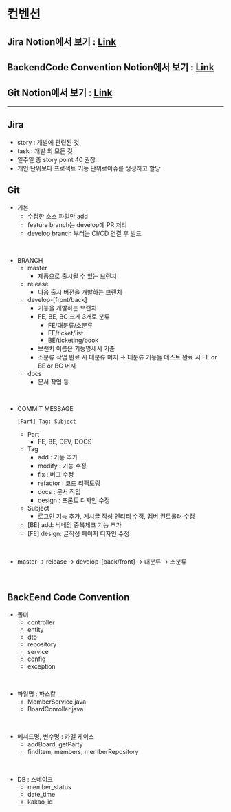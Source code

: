# 컨벤션
## Jira Notion에서 보기 : [Link](https://gusty-snowflake-455.notion.site/Jira-07aace93dbda4964930a3baacf3cec29)
## BackendCode Convention Notion에서 보기 : [Link](https://gusty-snowflake-455.notion.site/Backend-Code-Convention-b086d59074564ad98df040adf19130f1)
## Git Notion에서 보기 : [Link](https://gusty-snowflake-455.notion.site/Git-4473cece7e5241579fb0a3806e46233f)
---

## Jira
- story : 개발에 관련된 것
- task : 개발 외 모든 것
- 일주일 총 story point 40 권장
- 개인 단위보다 프로젝트 기능 단위로이슈를 생성하고 할당

## Git
- 기본
    - 수정한 소스 파일만 add
    - feature branch는 develop에 PR 처리
    - develop branch 부터는 CI/CD 연결 후 빌드
<br>

- BRANCH
    - master
        - 제품으로 출시될 수 있는 브랜치
    - release
        - 다음 출시 버전을 개발하는 브랜치
    - develop-[front/back]
        - 기능을 개발하는 브랜치
        - FE, BE, BC 크게 3개로 분류
            - FE/대분류/소분류
            - FE/ticket/list
            - BE/ticketing/book
        - 브랜치 이름은 기능명세서 기준
        - 소분류 작업 완료 시 대분류 머지 → 대분류 기능들 테스트 완료 시 FE or BE or BC 머지
    - docs
        - 문서 작업 등
<br>

- COMMIT MESSAGE
    ```
    [Part] Tag: Subject
    ```
    - Part
        - FE, BE, DEV, DOCS
    - Tag
        - add : 기능 추가
        - modify : 기능 수정
        - fix : 버그 수정
        - refactor : 코드 리팩토링
        - docs : 문서 작업
        - design : 프론트 디자인 수정
    - Subject
        - 로그인 기능 추가, 게시글 작성 엔티티 수정, 멤버 컨트롤러 수정
    - [BE] add: 닉네임 중복체크 기능 추가
    - [FE] design: 글작성 페이지 디자인 수정
<br>
    
- master → release → develop-[back/front] → 대분류 → 소분류
<br>

## BackEend Code Convention
- 폴더
  - controller
  - entity
  - dto
  - repository
  - service
  - config
  - exception
<br>

- 파일명 : 파스칼
  - MemberService.java
  - BoardConroller.java
<br>

- 메서드명, 변수명 : 카멜 케이스
  - addBoard, getParty
  - findItem, members, memberRepository
<br>

- DB : 스네이크
  - member_status
  - date_time
  - kakao_id